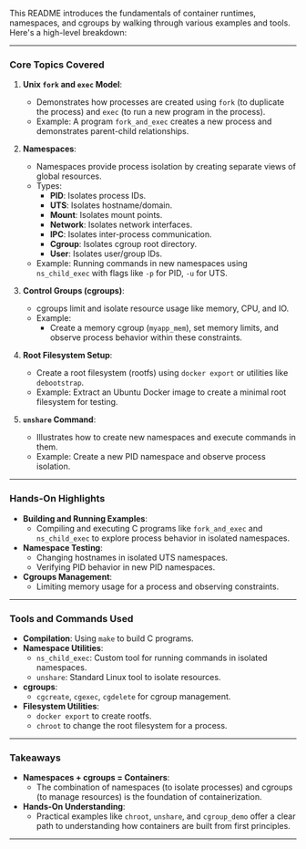 This README introduces the fundamentals of container runtimes, namespaces, and cgroups by walking through various examples and tools. Here's a high-level breakdown:

---

### **Core Topics Covered**
1. **Unix `fork` and `exec` Model**:
   - Demonstrates how processes are created using `fork` (to duplicate the process) and `exec` (to run a new program in the process).
   - Example: A program `fork_and_exec` creates a new process and demonstrates parent-child relationships.

2. **Namespaces**:
   - Namespaces provide process isolation by creating separate views of global resources.
   - Types:
     - **PID**: Isolates process IDs.
     - **UTS**: Isolates hostname/domain.
     - **Mount**: Isolates mount points.
     - **Network**: Isolates network interfaces.
     - **IPC**: Isolates inter-process communication.
     - **Cgroup**: Isolates cgroup root directory.
     - **User**: Isolates user/group IDs.
   - Example: Running commands in new namespaces using `ns_child_exec` with flags like `-p` for PID, `-u` for UTS.

3. **Control Groups (cgroups)**:
   - cgroups limit and isolate resource usage like memory, CPU, and IO.
   - Example:
     - Create a memory cgroup (`myapp_mem`), set memory limits, and observe process behavior within these constraints.

4. **Root Filesystem Setup**:
   - Create a root filesystem (rootfs) using `docker export` or utilities like `debootstrap`.
   - Example: Extract an Ubuntu Docker image to create a minimal root filesystem for testing.

5. **`unshare` Command**:
   - Illustrates how to create new namespaces and execute commands in them.
   - Example: Create a new PID namespace and observe process isolation.

---

### **Hands-On Highlights**
- **Building and Running Examples**:
  - Compiling and executing C programs like `fork_and_exec` and `ns_child_exec` to explore process behavior in isolated namespaces.
- **Namespace Testing**:
  - Changing hostnames in isolated UTS namespaces.
  - Verifying PID behavior in new PID namespaces.
- **Cgroups Management**:
  - Limiting memory usage for a process and observing constraints.

---

### **Tools and Commands Used**
- **Compilation**: Using `make` to build C programs.
- **Namespace Utilities**:
  - `ns_child_exec`: Custom tool for running commands in isolated namespaces.
  - `unshare`: Standard Linux tool to isolate resources.
- **cgroups**:
  - `cgcreate`, `cgexec`, `cgdelete` for cgroup management.
- **Filesystem Utilities**:
  - `docker export` to create rootfs.
  - `chroot` to change the root filesystem for a process.

---

### **Takeaways**
- **Namespaces + cgroups = Containers**:
  - The combination of namespaces (to isolate processes) and cgroups (to manage resources) is the foundation of containerization.
- **Hands-On Understanding**:
  - Practical examples like `chroot`, `unshare`, and `cgroup_demo` offer a clear path to understanding how containers are built from first principles.

---
